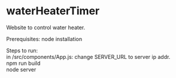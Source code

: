 # waterHeaterTimer
Website to control water heater.

Prerequisites:
node installation

Steps to run:  
in /src/components/App.js: change SERVER_URL to server ip addr.  
npm run build  
node server

